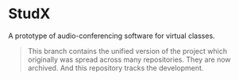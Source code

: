 # StudX
A prototype of audio-conferencing software for virtual classes.

> This branch contains the unified version of the project which originally was spread across many repositories.
> They are now archived. And this repository tracks the development.
